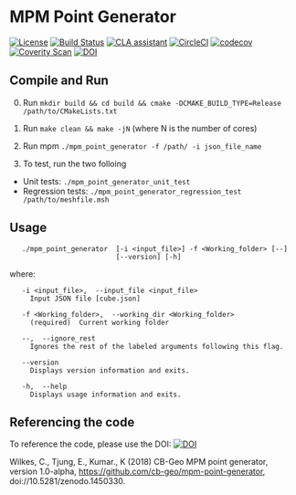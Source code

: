 # MPM Point Generator

[![License](https://img.shields.io/badge/license-MIT-blue.svg)](https://raw.githubusercontent.com/cb-geo/mpm-point-generator/develop/license.md)
[![Build Status](https://api.travis-ci.org/cb-geo/mpm-point-generator.svg?branch=develop)](https://api.travis-ci.org/cb-geo/mpm-point-generator.svg?branch=develop)
[![CLA assistant](https://cla-assistant.io/readme/badge/cb-geo/mpm-point-generator)](https://cla-assistant.io/cb-geo/mpm-point-generator)
[![CircleCI](https://circleci.com/gh/cb-geo/mpm-point-generator.svg?style=svg)](https://circleci.com/gh/cb-geo/mpm-point-generator)
[![codecov](https://codecov.io/gh/cb-geo/mpm-point-generator/branch/develop/graph/badge.svg)](https://codecov.io/gh/cb-geo/mpm-point-generator)
[![Coverity Scan](https://scan.coverity.com/projects/12790/badge.svg?flat=1)](https://scan.coverity.com/projects/cb-geo-mpm-point-generator)
[![DOI](https://zenodo.org/badge/doi/10.5281/zenodo.1450330.svg)](https://zenodo.org/badge/doi/10.5281/zenodo.1450330.svg)

## Compile and Run

0. Run `mkdir build && cd build && cmake -DCMAKE_BUILD_TYPE=Release /path/to/CMakeLists.txt`

1. Run `make clean && make -jN` (where N is the number of cores)

3. Run mpm `./mpm_point_generator -f /path/ -i json_file_name`

4. To test, run the two folloing
  * Unit tests: `./mpm_point_generator_unit_test`
  * Regression tests: `./mpm_point_generator_regression_test /path/to/meshfile.msh`

## Usage 
```
   ./mpm_point_generator  [-i <input_file>] -f <Working_folder> [--]
                          [--version] [-h]
```
where: 
```
   -i <input_file>,  --input_file <input_file>
     Input JSON file [cube.json]

   -f <Working_folder>,  --working_dir <Working_folder>
     (required)  Current working folder

   --,  --ignore_rest
     Ignores the rest of the labeled arguments following this flag.

   --version
     Displays version information and exits.

   -h,  --help
     Displays usage information and exits.
```

## Referencing the code

To reference the code, please use the DOI: [![DOI](https://zenodo.org/badge/doi/10.5281/zenodo.1450330.svg)](https://zenodo.org/badge/doi/10.5281/zenodo.1450330.svg)

Wilkes, C., Tjung, E., Kumar., K (2018) CB-Geo MPM point generator, version 1.0-alpha, https://github.com/cb-geo/mpm-point-generator, doi://10.5281/zenodo.1450330.
